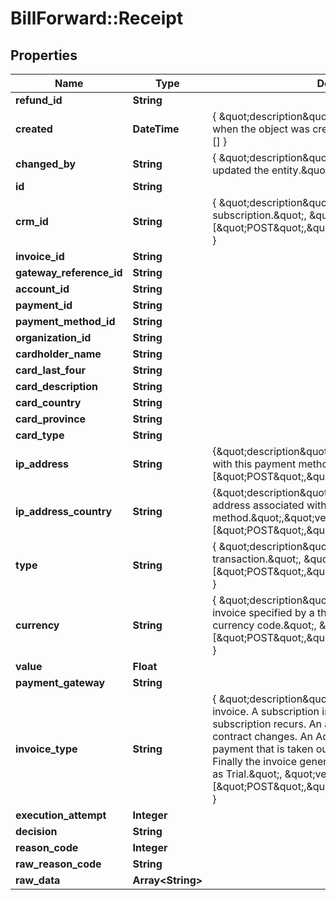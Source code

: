 # BillForward::Receipt

## Properties
Name | Type | Description | Notes
------------ | ------------- | ------------- | -------------
**refund_id** | **String** |  | 
**created** | **DateTime** | { \&quot;description\&quot; : \&quot;The UTC DateTime when the object was created.\&quot;, \&quot;verbs\&quot;:[] } | [optional] 
**changed_by** | **String** | { \&quot;description\&quot; : \&quot;ID of the user who last updated the entity.\&quot;, \&quot;verbs\&quot;:[] } | [optional] 
**id** | **String** |  | [optional] 
**crm_id** | **String** | { \&quot;description\&quot; : \&quot;CRM ID of the subscription.\&quot;, \&quot;verbs\&quot;:[\&quot;POST\&quot;,\&quot;PUT\&quot;,\&quot;GET\&quot;] } | 
**invoice_id** | **String** |  | [optional] 
**gateway_reference_id** | **String** |  | [optional] 
**account_id** | **String** |  | [optional] 
**payment_id** | **String** |  | [optional] 
**payment_method_id** | **String** |  | [optional] 
**organization_id** | **String** |  | [optional] 
**cardholder_name** | **String** |  | [optional] 
**card_last_four** | **String** |  | [optional] 
**card_description** | **String** |  | [optional] 
**card_country** | **String** |  | [optional] 
**card_province** | **String** |  | [optional] 
**card_type** | **String** |  | [optional] 
**ip_address** | **String** | {\&quot;description\&quot;:\&quot;IP address associated with this payment method.\&quot;,\&quot;verbs\&quot;:[\&quot;POST\&quot;,\&quot;PUT\&quot;,\&quot;GET\&quot;]} | [optional] 
**ip_address_country** | **String** | {\&quot;description\&quot;:\&quot;Country of the IP address associated with this payment method.\&quot;,\&quot;verbs\&quot;:[\&quot;POST\&quot;,\&quot;PUT\&quot;,\&quot;GET\&quot;]} | [optional] 
**type** | **String** | { \&quot;description\&quot; : \&quot;Type of transaction.\&quot;, \&quot;verbs\&quot;:[\&quot;POST\&quot;,\&quot;PUT\&quot;,\&quot;GET\&quot;] } | 
**currency** | **String** | { \&quot;description\&quot; : \&quot;Currency of the invoice specified by a three character ISO 4217 currency code.\&quot;, \&quot;verbs\&quot;:[\&quot;POST\&quot;,\&quot;PUT\&quot;,\&quot;GET\&quot;] } | 
**value** | **Float** |  | [optional] 
**payment_gateway** | **String** |  | [optional] 
**invoice_type** | **String** | { \&quot;description\&quot; : \&quot;The type of the invoice. A subscription invoice is raised every time a subscription recurs. An amendment is created for intra-contract changes. An Adhoc invoice is created for payment that is taken out-of-band of a subscription. Finally the invoice generated for a trial period is marked as Trial.\&quot;, \&quot;verbs\&quot;:[\&quot;POST\&quot;,\&quot;PUT\&quot;,\&quot;GET\&quot;] } | 
**execution_attempt** | **Integer** |  | [optional] 
**decision** | **String** |  | [optional] 
**reason_code** | **Integer** |  | [optional] 
**raw_reason_code** | **String** |  | [optional] 
**raw_data** | **Array&lt;String&gt;** |  | [optional] 


